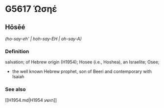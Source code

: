 # G5617 Ὡσηέ

## Hōsēé

_(ho-say-eh' | hoh-say-EH | oh-say-A)_

### Definition

salvation; of Hebrew origin (H1954); Hosee (i.e., Hoshea), an Israelite; Osee; 

- the well known Hebrew prophet, son of Beeri and contemporary with Isaiah

### See also

[[H1954.md|H1954 הושע]]
